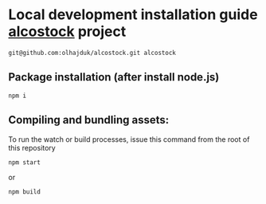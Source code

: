 # Local development installation guide [alcostock](https://olhajduk.github.io/alcostock/dist/index.html) project

```
git@github.com:olhajduk/alcostock.git alcostock
```

## Package installation (after install node.js)
```
npm i
```

## Compiling and bundling assets:
To run the watch or build processes, issue this command from the root of this repository
```
npm start
```
or
```
npm build
```
